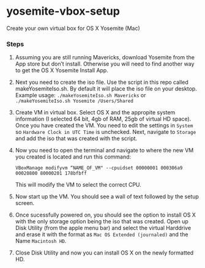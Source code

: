 yosemite-vbox-setup
===================
Create your own virtual box for OS X Yosemite (Mac)

### Steps

1. Assuming you are still running Mavericks, download Yosemite from
   the App store but don’t install. Otherwise you will need to find
   another way to get the OS X Yosemite Install App.

2. Next you need to create the iso file. Use the script in this repo
   called makeYosemiteIso.sh. By default it will place the iso file on your
   desktop. Example usage: ```./makeYosemiteIso.sh Mavericks```
   or
   ```./makeYosemiteIso.sh Yosemite /Users/Shared```

3. Create VM in virtual box. Select OS X and the appropite system
   information (I selected 64 bit, 4gb of RAM, 25gb of virtual HD space).
   Once you have created the VM. You need to edit the settings in `System`
   so `Hardware Clock in UTC Time` is unchecked. Next, navigate to
   `Storage` and add the iso that was created with the script.

4. Now you need to open the terminal and navigate to where the new VM you created is located
   and run this command:
   ```shell
   VBoxManage modifyvm “NAME_OF_VM" --cpuidset 00000001 000306a9 00020800 80000201 178bfbff
   ```
   This will modify the VM to select the correct CPU.

5. Now start up the VM. You should see a wall of text followed by the
   setup screen.

6. Once sucessfully powered on, you should see the option to install OS
   X with the only storage option being the iso that was created. Open up
   Disk Utility (from the apple menu bar) and select the virtual Harddrive
   and erase it with the format as `Mac OS Extended (journaled)` and the
   Name `Macintosh HD`.

7. Close Disk Utility and now you can install OS X on the newly
   formatted HD.
